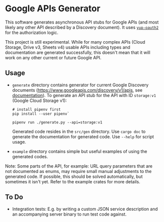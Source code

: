 # Google APIs Generator

This software generates asynchronous API stubs for Google APIs (and most likely
any other API described by a Discovery document). It uses
[`yup-oauth2`](https://github.com/dermesser/yup-oauth2) for the authorization
logic.

This project is still experimental. While for many complex APIs (Cloud Storage,
Drive v3, Sheets v4) usable APIs including types and documentation are generated
successfully, this doesn't mean that it will work on any other current or future
Google API.

## Usage

* `generate` directory contains generator for current Google Discovery documents
  (https://www.googleapis.com/discovery/v1/apis, see
   [documentation](https://developers.google.com/discovery/v1/reference)).
  To generate an API stub for the API with ID `storage:v1` (Google Cloud Storage
  v1):

  ```shell
  # install pipenv first
  pip install --user pipenv`

  pipenv run ./generate.py --api=storage:v1
  ```

  Generated code resides in the `src/gen` directory.
  Use `cargo doc` to generate the documentation for generated code.
  Use `--help` for script usage.
* `example` directory contains simple but useful examples of
  using the generated codes.

Note: Some parts of the API, for example: URL query parameters that are not
documented as enums, may require small manual adjustments to the generated
code. If possible, this should be solved automatically, but sometimes it isn't
yet. Refer to the example crates for more details.

## To Do

* Integration tests: E.g. by writing a custom JSON service description and an
accompanying server binary to run test code against.
